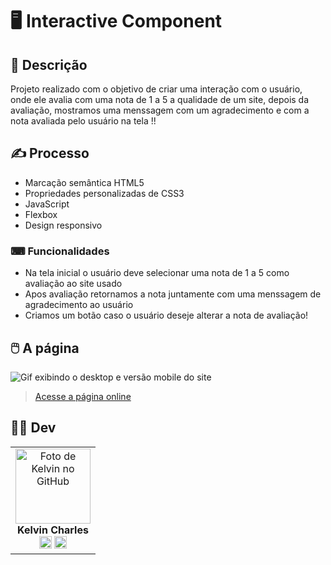 # 🖥️ Interactive Component


## 📜 Descrição
Projeto realizado com o objetivo de criar uma interação com o usuário, onde ele avalia com uma nota de 1 a 5 a qualidade de um site, depois da avaliação, mostramos uma menssagem com um agradecimento e com a nota avaliada pelo usuário na tela !!



## ✍️ Processo
- Marcação semântica HTML5
- Propriedades personalizadas de CSS3
- JavaScript
- Flexbox  
- Design responsivo


### ⌨ Funcionalidades

- Na tela inicial o usuário deve selecionar uma nota de 1 a 5 como avaliação ao site usado
- Apos avaliação retornamos a nota juntamente com uma menssagem de agradecimento ao usuário 
- Criamos um botão caso o usuário deseje alterar a nota de avaliação!

    
## 🖱️ A página
<img src="src/gif/gif.gif" alt="Gif exibindo o desktop e versão mobile do site">    

> <a href="" target= "_blank">Acesse a página online</a>  


## 👩‍💻 Dev
<table align="center">
    <tr>   
     <td align="center">
            <div>
                <img src="https://avatars.githubusercontent.com/u/110488969?v=4" width="120px;" alt="Foto de Kelvin no GitHub"/><br>
                <b> Kelvin Charles </b><br>
                <a href="https://www.linkedin.com/in/kelvin-charles/" alt="Linkedin"><img src="https://img.shields.io/badge/LinkedIn-0077B5?style=for-the-badge&logo=linkedin&logoColor=white" height="20"></a>
                <a href="https://github.com/kelvincharlesdev" alt="GitHub"><img src="https://img.shields.io/badge/GitHub-100000?style=for-the-badge&logo=github&logoColor=white" height="20"></a>
            </div>
        </td> 
    </tr>
</table>